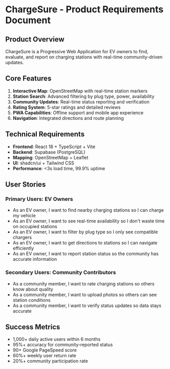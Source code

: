 # ChargeSure - Product Requirements Document

## Product Overview
ChargeSure is a Progressive Web Application for EV owners to find, evaluate, and report on charging stations with real-time community-driven updates.

## Core Features
1. **Interactive Map**: OpenStreetMap with real-time station markers
2. **Station Search**: Advanced filtering by plug type, power, availability
3. **Community Updates**: Real-time status reporting and verification
4. **Rating System**: 5-star ratings and detailed reviews
5. **PWA Capabilities**: Offline support and mobile app experience
6. **Navigation**: Integrated directions and route planning

## Technical Requirements
- **Frontend**: React 18 + TypeScript + Vite
- **Backend**: Supabase (PostgreSQL)
- **Mapping**: OpenStreetMap + Leaflet
- **UI**: shadcn/ui + Tailwind CSS
- **Performance**: <3s load time, 99.9% uptime

## User Stories
### Primary Users: EV Owners
- As an EV owner, I want to find nearby charging stations so I can charge my vehicle
- As an EV owner, I want to see real-time availability so I don't waste time on occupied stations
- As an EV owner, I want to filter by plug type so I only see compatible chargers
- As an EV owner, I want to get directions to stations so I can navigate efficiently
- As an EV owner, I want to report station status so the community has accurate information

### Secondary Users: Community Contributors
- As a community member, I want to rate charging stations so others know about quality
- As a community member, I want to upload photos so others can see station conditions
- As a community member, I want to verify status updates so data stays accurate

## Success Metrics
- 1,000+ daily active users within 6 months
- 95%+ accuracy for community-reported status
- 90+ Google PageSpeed score
- 60%+ weekly user return rate
- 20%+ community participation rate

